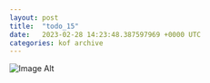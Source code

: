 ```yaml
---
layout:	post
title:	"todo_15"
date:	2023-02-28 14:23:48.387597969 +0000 UTC
categories:	kof archive
---
```


![Image Alt](https://k0f.github.io/assets/todo_15.png)